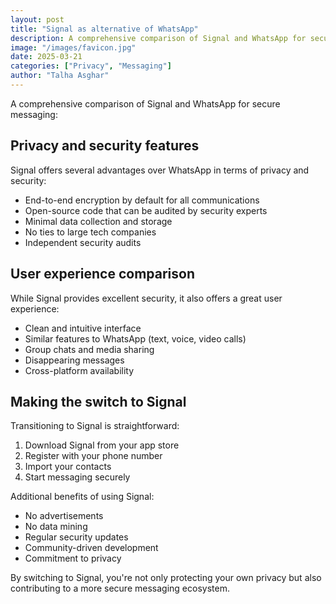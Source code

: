 ```yaml
---
layout: post
title: "Signal as alternative of WhatsApp"
description: A comprehensive comparison of Signal and WhatsApp for secure messaging
image: "/images/favicon.jpg"
date: 2025-03-21
categories: ["Privacy", "Messaging"]
author: "Talha Asghar"
---
```


A comprehensive comparison of Signal and WhatsApp for secure messaging:

## Privacy and security features

Signal offers several advantages over WhatsApp in terms of privacy and security:

- End-to-end encryption by default for all communications
- Open-source code that can be audited by security experts
- Minimal data collection and storage
- No ties to large tech companies
- Independent security audits

## User experience comparison

While Signal provides excellent security, it also offers a great user experience:

- Clean and intuitive interface
- Similar features to WhatsApp (text, voice, video calls)
- Group chats and media sharing
- Disappearing messages
- Cross-platform availability

## Making the switch to Signal

Transitioning to Signal is straightforward:

1. Download Signal from your app store
2. Register with your phone number
3. Import your contacts
4. Start messaging securely

Additional benefits of using Signal:

- No advertisements
- No data mining
- Regular security updates
- Community-driven development
- Commitment to privacy

By switching to Signal, you're not only protecting your own privacy but also contributing to a more secure messaging ecosystem. 
